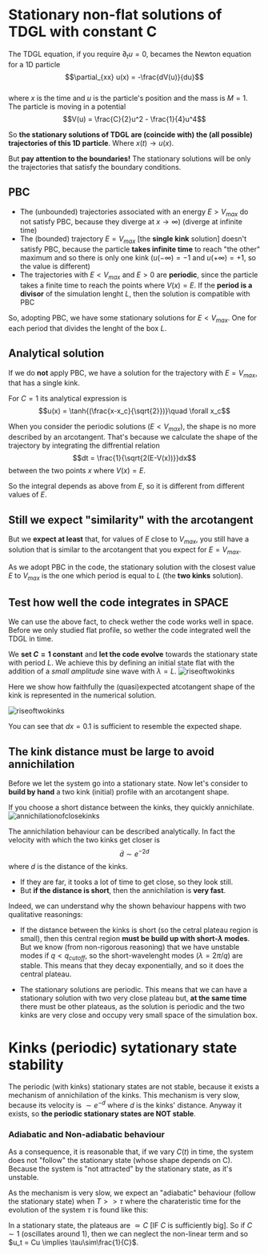 # Stationary non-flat solutions of TDGL with constant C

The TDGL equation, if you require $\partial_t u = 0$, becames the Newton equation for a 1D particle
 $$\partial_{xx} u(x) = -\frac{dV(u)}{du}$$   
where $x$ is the time and $u$ is the particle's position and the mass is $M=1$.
The particle is moving in a potential
$$V(u) = \frac{C}{2}u^2 - \frac{1}{4}u^4$$

So **the stationary solutions of TDGL are (coincide with) the (all possible) trajectories of this 1D particle**.
Where $x(t)\rightarrow u(x)$.

But **pay attention to the boundaries!**
The stationary solutions will be only the trajectories that satisfy the boundary conditions.

## PBC
- The (unbounded) trajectories associated with an energy $E > V_{max}$ do not satisfy PBC, because they diverge at $x\rightarrow \infty)$ (diverge at infinite time)
- The (bounded) trajectory $E=V_{max}$ [the **single kink** solution] doesn't satisfy PBC, because the particle **takes infinite time** to reach "the other" maximum and so there is only one kink ($u(-\infty) = -1$ and $u(+\infty) = +1$, so the value is different)
- The trajectories with $E<V_{max}$ and $E>0$ are **periodic**, since the particle takes a finite time to reach the points where $V(x) = E$.
If the **period is a divisor** of the simulation lenght $L$, then the solution is compatible with PBC

So, adopting PBC, we have some stationary solutions for $E<V_{max}$. One for each period that divides the lenght of the box $L$.

## Analytical solution
If we do **not** apply PBC, we have a solution for the trajectory with $E=V_{max}$, that has a single kink.

For $C=1$ its analytical expression is
$$u(x) = \tanh{(\frac{x-x_c}{\sqrt{2}})}\quad \forall x_c$$

When you consider the periodic solutions ($E<V_{max}$), the shape is no more described by an arcotangent. That's because we calculate the shape of the trajectory by integrating the diffrential relation
$$dt = \frac{1}{\sqrt{2(E-V(x))}}dx$$
between the two points $x$ where $V(x) = E$.

So the integral depends as above from $E$, so it is different from different values of $E$.

## Still we expect "similarity" with the arcotangent

But we **expect at least** that, for values of $E$ close to $V_{max}$, you still have a solution that is similar to the arcotangent that you expect for $E=V_{max}$.

As we adopt PBC in the code, the stationary solution with the closest value $E$ to $V_{max}$ is the one which period is equal to $L$ (the **two kinks** solution).

## Test how well the code integrates in SPACE
We can use the above fact, to check wether the code works well in space.
Before we only studied flat profile, so wether the code integrated well the TDGL in time.

We **set $C=1$ constant** and **let the code evolve** towards the stationary state with period $L$.
We achieve this by defining an initial state flat with the addition of a _small amplitude_ sine wave with $\lambda = L$.
![riseoftwokinks](../Plots/two%20kinks/rise%20C%20=%201%20const.png?raw=true)

Here we show how faithfully the (quasi)expected atcotangent shape of the kink is represented in the numerical solution.

![riseoftwokinks](../Plots/two%20kinks/kink%20shape%20varying%20dx.png?raw=true)

You can see that $dx = 0.1$ is sufficient to resemble the expected shape.

## The kink distance must be large to avoid annichilation

Before we let the system go into a stationary state. Now let's consider to **build by hand** a two kink (initial) profile with an arcotangent shape.

If you choose a short distance between the kinks, they quickly annichilate.
![annichilationofclosekinks](../Plots/two%20kinks/short%20distance%20annichilation.png?raw=true)

The annichilation behaviour can be described analytically. In fact the velocity with which the two kinks get closer is
$$\dot{d}\sim e^{-2d}$$ 
where $d$ is the distance of the kinks.

- If they are far, it tooks a lot of time to get close, so they look still.
- But **if the distance is short**, then the annichilation is **very fast**.

Indeed, we can understand why the shown behaviour happens with two qualitative reasonings:

- If the distance between the kinks is short (so the cetral plateau region is small), then this central region **must be build up with short-$\lambda$ modes**.
But we know (from non-rigorous reasoning) that we have unstable modes if $q < q_{cutoff}$, so the short-wavelenght modes ($\lambda = 2\pi/q$) are stable.
This means that they decay exponentially, and so it does the central plateau.

- The stationary solutions are periodic. This means that we can have a stationary solution with two very close plateau but, **at the same time** there must be other plateaus, as the solution is periodic and the two kinks are very close and occupy very small space of the simulation box.

# Kinks (periodic) sytationary state stability

The periodic (with kinks) stationary states are not stable, because it exists a mechanism of annichilation of the kinks.
This mechanism is very slow, because its velocity is $\sim e^{-d}$ where $d$ is the kinks' distance.
Anyway it exists, so **the periodic stationary states are NOT stable**.

### Adiabatic and Non-adiabatic behaviour
As a consequence, it is reasonable that, if we vary $C(t)$ in time, the system does not "follow" the stationary state (whose shape depends on C).
Because the system is "not attracted" by the stationary state, as it's unstable.

As the mechanism is very slow, we expect an "adiabatic" behaviour (follow the stationary state) when $T>>\tau$ where the charateristic time for the evolution of the system $\tau$ is found like this:

In a stationary state, the plateaus are $\simeq C$ [IF $C$ is sufficiently big].
So if $C\sim 1$ (oscillates around 1), then we can neglect the non-linear term and so $u_t = Cu \implies \tau\sim\frac{1}{C}$.